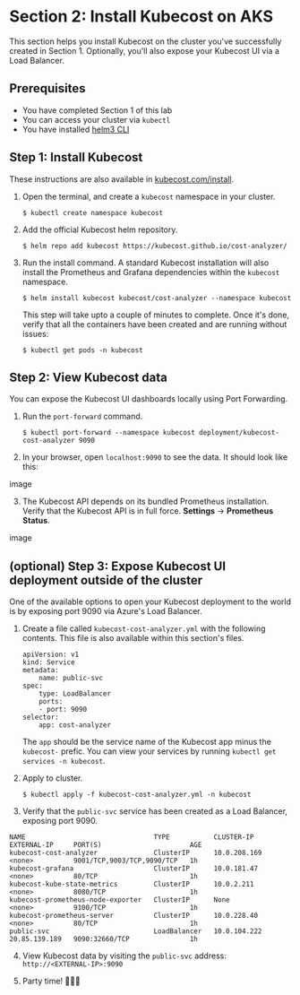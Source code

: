 # Section 2: Install Kubecost on AKS

This section helps you install Kubecost on the cluster you've successfully created in Section 1. Optionally, you'll also expose your Kubecost UI via a Load Balancer.

## Prerequisites

- You have completed Section 1 of this lab
- You can access your cluster via `kubectl`
- You have installed [helm3 CLI](https://helm.sh/docs/intro/install/)

## Step 1: Install Kubecost

These instructions are also available in [kubecost.com/install](https://kubecost.com/install).

1. Open the terminal, and create a `kubecost` namespace in your cluster.

    ```
    $ kubectl create namespace kubecost 
    ```

2. Add the official Kubecost helm repository.

    ```
    $ helm repo add kubecost https://kubecost.github.io/cost-analyzer/ 
    ```

3. Run the install command. A standard Kubecost installation will also install the Prometheus and Grafana dependencies within the `kubecost` namespace.

    ```
    $ helm install kubecost kubecost/cost-analyzer --namespace kubecost
    ```

    This step will take upto a couple of minutes to complete. Once it's done, verify that all the containers have been created and are running without issues:

    ```
    $ kubectl get pods -n kubecost
    ```

## Step 2: View Kubecost data

You can expose the Kubecost UI dashboards locally using Port Forwarding.

1. Run the `port-forward` command.

    ```
    $ kubectl port-forward --namespace kubecost deployment/kubecost-cost-analyzer 9090
    ```

2. In your browser, open `localhost:9090` to see the data. It should look like this:

image

3. The Kubecost API depends on its bundled Prometheus installation. Verify that the Kubecost API is in full force. **Settings** -> **Prometheus Status**.

image

## (optional) Step 3: Expose Kubecost UI deployment outside of the cluster

One of the available options to open your Kubecost deployment to the world is by exposing port 9090 via Azure's Load Balancer.

1. Create a file called `kubecost-cost-analyzer.yml` with the following contents. This file is also available within this section's files.

    ```
    apiVersion: v1
    kind: Service
    metadata:
        name: public-svc
    spec:
        type: LoadBalancer
        ports:
        - port: 9090
    selector:
        app: cost-analyzer
    ```
    The `app` should be the service name of the Kubecost app minus the `kubecost-` prefic. You can view your services by running `kubectl get services -n kubecost`.

2. Apply to cluster.

    ```
    $ kubectl apply -f kubecost-cost-analyzer.yml -n kubecost
    ```

3. Verify that the `public-svc` service has been created as a Load Balancer, exposing port 9090.

```
NAME                                TYPE           CLUSTER-IP     EXTERNAL-IP     PORT(S)                      AGE
kubecost-cost-analyzer              ClusterIP      10.0.208.169   <none>          9001/TCP,9003/TCP,9090/TCP   1h
kubecost-grafana                    ClusterIP      10.0.181.47    <none>          80/TCP                       1h
kubecost-kube-state-metrics         ClusterIP      10.0.2.211     <none>          8080/TCP                     1h
kubecost-prometheus-node-exporter   ClusterIP      None           <none>          9100/TCP                     1h
kubecost-prometheus-server          ClusterIP      10.0.228.40    <none>          80/TCP                       1h
public-svc                          LoadBalancer   10.0.104.222   20.85.139.189   9090:32660/TCP               1h
```

4. View Kubecost data by visiting the `public-svc` address: `http://<EXTERNAL-IP>:9090`

5.  Party time! 💃💃💃
